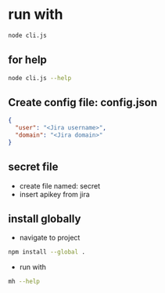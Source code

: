 # run with 

```bash
node cli.js
```

## for help

```bash
node cli.js --help
```

## Create config file: config.json

```json
{
  "user": "<Jira username>",
  "domain": "<Jira domain>" 
}
```

## secret file

- create file named: secret
- insert apikey from jira

## install globally

- navigate to project

```bash
npm install --global .
```

- run with

```bash
mh --help
```



